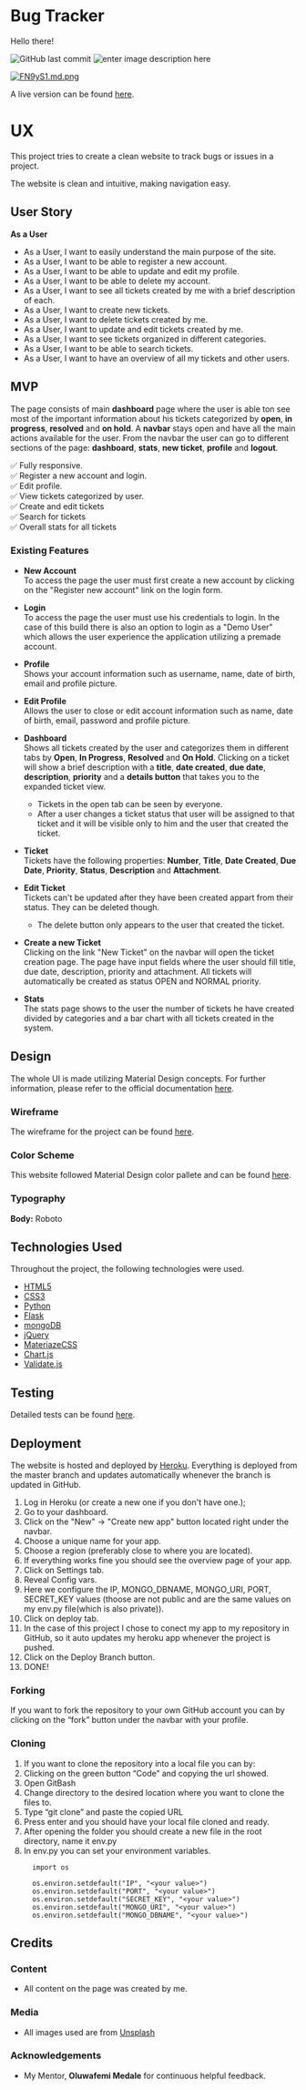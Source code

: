 
# Bug Tracker

Hello there!

![GitHub last commit](https://img.shields.io/github/last-commit/thiagohardt/bug-tracker?style=for-the-badge) ![enter image description here](https://img.shields.io/github/languages/count/thiagohardt/bug-tracker?style=for-the-badge)
 
[![FN9yS1.md.png](https://iili.io/FN9yS1.md.png)](https://freeimage.host/i/FN9yS1)

A live version can be found [here](https://bug-tracker-hardt.herokuapp.com/).

# UX

This project tries to create a clean website to track bugs or issues in a project.

The website is clean and intuitive, making navigation easy. 

## User Story

 **As a User**
 - As a User, I want to easily understand the main purpose of the site.
 - As a User, I want to be able to register a new account.
 - As a User, I want to be able to update and edit my profile.
 - As a User, I want to be able to delete my account.
 - As a User, I want to see all tickets created by me with a brief description of each.
 - As a User, I want to create new tickets.
 - As a User, I want to delete tickets created by me.
 - As a User, I want to update and edit tickets created by me.
 - As a User, I want to see tickets organized in different categories.
 - As a User, I want to be able to search tickets.
 - As a User, I want to have an overview of all my tickets and other users.  

## MVP
The page consists of main **dashboard** page where the user is able ton see most of the important information about his tickets categorized by **open**, **in progress**, **resolved** and **on hold**.
A **navbar** stays open and have all the main actions available for the user. From the navbar the user can go to different sections of the page: **dashboard**, **stats**, **new ticket**, **profile** and **logout**.
  

✅ Fully responsive.<br>
✅ Register a new account and login.<br>
✅ Edit profile. <br>
✅ View tickets categorized by user. <br>
✅ Create and edit tickets <br>
✅ Search for tickets <br>
✅ Overall stats for all tickets <br>


### Existing Features

- **New Account** <br>
To access the page the user must first create a new account by clicking on the "Register new account" link on the login form. 

- **Login** <br>
To access the page the user must use his credentials to login. In the case of this build there is also an option to login as a "Demo User" which allows the user experience the application utilizing a premade account. 

- **Profile** <br>
Shows your account information such as username, name, date of birth, email and profile picture.

- **Edit Profile** <br>
Allows the user to close or edit account information such as name, date of birth, email, password and profile picture.

- **Dashboard** <br>
Shows all tickets created by the user and categorizes them in different tabs by **Open**, **In Progress**, **Resolved** and **On Hold**. Clicking on a ticket will show a brief description with a **title**, **date created**, **due date**, **description**, **priority** and a **details button** that takes you to the expanded ticket view.
   - Tickets in the open tab can be seen by everyone.
   - After a user changes a ticket status that user will be assigned to that ticket and it will be visible only to him and the user that created the ticket.  

- **Ticket** <br>
Tickets have the following properties: **Number**, **Title**, **Date Created**, **Due Date**, **Priority**, **Status**, **Description** and **Attachment**.

- **Edit Ticket** <br>
Tickets can't be updated after they have been created appart from their status. They can be deleted though.
   - The delete button only appears to the user that created the ticket.

- **Create a new Ticket** <br>
Clicking on the link "New Ticket" on the navbar will open the ticket creation page. The page have input fields where the user should fill title, due date, description, priority and attachment. All tickets will automatically be created as status OPEN and NORMAL priority.

- **Stats** <br>
The stats page shows to the user the number of tickets he have created divided by categories and a bar chart with all tickets created in the system.


## Design
The whole UI is made utilizing Material Design concepts. For further information, please refer to the official documentation [here](https://material.io/).

### Wireframe
The wireframe for the project can be found [here](https://www.figma.com/file/rLIvFPJnckXF6UsNmM5zhQ/Bug-Tracker-Wireframe?node-id=101%3A5630).

### Color Scheme
This website followed Material Design color pallete and can be found
[here](https://material.io/design/color/the-color-system.html#tools-for-picking-colors).

### Typography

**Body:** Roboto<br>


## Technologies Used

Throughout the project, the following technologies were used.

- [HTML5](https://developer.mozilla.org/en-US/docs/Web/Guide/HTML/HTML5)
- [CSS3](https://developer.mozilla.org/en-US/docs/Archive/CSS3)
- [Python](https://www.python.org/)
- [Flask](https://flask.palletsprojects.com/en/1.1.x/)
- [mongoDB](https://www.mongodb.com/)
- [jQuery](https://jquery.com/)
- [MateriazeCSS](https://materializecss.com/)
- [Chart.js](https://www.chartjs.org/)
- [Validate.js](https://validatejs.org/)
	 

## Testing
Detailed tests can be found [here](https://github.com/ThiagoHardt/bug-tracker/blob/main/Tests.md). 

## Deployment

The website is hosted and deployed by [Heroku](https://www.heroku.com/home).
Everything is deployed from the master branch and updates automatically whenever the branch is updated in GitHub.

1.  Log in Heroku (or create a new one if you don't have one.);
2.  Go to your dashboard.
3.  Click on the "New"  -> "Create new app" button located right under the navbar.
4.  Choose a unique name for your app.
5.  Choose a region (preferably close to where you are located).
6.  If everything works fine you should see the overview page of your app.
7.  Click on Settings tab.
8.  Reveal Config vars.
9.  Here we configure the IP, MONGO_DBNAME, MONGO_URI, PORT, SECRET_KEY values (thoose are  not public and are the same values on my env.py file(which is also private)).
10. Click on deploy tab.
11. In the case of this project I chose to conect my app to my repository in GitHub, so it auto updates my heroku app whenever the project is pushed. 
12. Click on the Deploy Branch button. 
13. DONE!

### Forking
If you want to fork the repository to your own GitHub account you can by clicking on the “fork” button under the navbar with your profile.

### Cloning

 1. If you want to clone the repository into a local file you can by:
 2. Clicking on the green button “Code” and copying the url showed.
 3. Open GitBash
 4. Change directory to the desired location where you want to clone the
    files to.
 5. Type “git clone” and paste the copied URL
 6. Press enter and you should have your local file cloned and ready.
 7. After opening the folder you should create a new file in the root directory, name it env.py
 8. In env.py you can set your environment variables.  
    ``` import os
      import os

      os.environ.setdefault("IP", "<your value>")
      os.environ.setdefault("PORT", "<your value>")
      os.environ.setdefault("SECRET_KEY", "<your value>")
      os.environ.setdefault("MONGO_URI", "<your value>")
      os.environ.setdefault("MONGO_DBNAME", "<your value>") 

## Credits

### Content

- All content on the page was created by me. 

### Media

- All images used are from [Unsplash ](https://unsplash.com/photos/k0KRNtqcjfw)

### Acknowledgements

-   My Mentor, **Oluwafemi Medale** for continuous helpful feedback.
